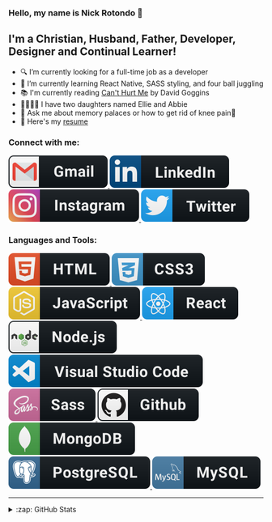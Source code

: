 ### Hello, my name is Nick Rotondo 👋

## I'm a Christian, Husband, Father, Developer, Designer and Continual Learner!

- 🔍 I’m currently looking for a full-time job as a developer  
- 🌱 I’m currently learning React Native, SASS styling, and four ball juggling   
- 📚 I'm currently reading [Can't Hurt Me][book] by David Goggins   
- 👨‍👩‍👧‍👧 I have two daughters named Ellie and Abbie  
- 💬 Ask me about memory palaces or how to get rid of knee pain🦵  
- 📎 Here's my [resume](https://github.com/nickrotondo/nickrotondo/raw/master/Nick_Rotondo-Resume-2020.pdf)

### Connect with me:
<p align="left">
  <a href="mailto:nickrotondo@gmail.com" target="blank">
    <img src="https://raw.githubusercontent.com/nickrotondo/profile-badges/master/badges/social/gmail-1.svg" alt="Email me at nickrotondo@gmail.com" style="vertical-align:top margin:6px 4px">
  </a>
  <a href="https://linkedin.com/in/nicklrotondo" target="blank">
    <img src="https://raw.githubusercontent.com/nickrotondo/profile-badges/master/badges/social/linkedin.svg" alt="Nick Rotondo on Instagram" style="vertical-align:top margin:6px 4px">
  </a>
  <a href="https://instagram.com/nicktherosh" target="blank">
    <img src="https://raw.githubusercontent.com/nickrotondo/profile-badges/master/badges/social/instagram.svg" alt="Nick Rotondo on Instagram" style="vertical-align:top margin:6px 4px">
  </a>
  <a href="https://twitter.com/nicktherosh" target="blank">
    <img src="https://raw.githubusercontent.com/nickrotondo/profile-badges/master/badges/social/twitter.svg" alt="Nick Rotondo on Twitter" style="vertical-align:top margin:6px 4px">
  </a>
</p>

### Languages and Tools:

<p align="left">
  <a href="https://developer.mozilla.org/en-US/docs/Web/Guide/HTML/HTML5">
    <img src="https://raw.githubusercontent.com/nickrotondo/profile-badges/cad7a933986197a36d59c559442a819f79775bda/badges/dev/%20languages/%20html.svg" alt="HTML5" style="vertical-align:top margin:6px 4px">
  </a>
  <a href="https://developer.mozilla.org/en-US/docs/Archive/CSS3">
    <img src="https://raw.githubusercontent.com/nickrotondo/profile-badges/master/badges/dev/%20languages/%20css3.svg" alt="CSS3" style="vertical-align:top margin:6px 4px">
  </a>
  <a href="https://developer.mozilla.org/en-US/docs/Web/JavaScript">
    <img src="https://raw.githubusercontent.com/nickrotondo/profile-badges/master/badges/dev/%20languages/%20js.svg" alt="Javascript" style="vertical-align:top margin:6px 4px">
  </a>
  <a href="https://reactjs.org/">
    <img src="https://raw.githubusercontent.com/nickrotondo/profile-badges/cad7a933986197a36d59c559442a819f79775bda/badges/dev/%20frameworks/%20react.svg" alt="React" style="vertical-align:top margin:6px 4px">
  </a>
  <a href="https://nodejs.org/">
    <img src="https://raw.githubusercontent.com/nickrotondo/profile-badges/cad7a933986197a36d59c559442a819f79775bda/badges/dev/%20frameworks/%20nodejs.svg" alt="Node" style="vertical-align:top margin:6px 4px">
  </a>
  <a href="https://code.visualstudio.com/">
    <img src="https://raw.githubusercontent.com/nickrotondo/profile-badges/cad7a933986197a36d59c559442a819f79775bda/badges/dev/%20tools/%20visualstudio_code.svg" alt="VS Code" style="vertical-align:top margin:6px 4px">
  </a>
  <a href="https://sass-lang.com/">
    <img src="https://raw.githubusercontent.com/nickrotondo/profile-badges/cad7a933986197a36d59c559442a819f79775bda/badges/dev/%20languages/%20sass.svg" alt="SASS" style="vertical-align:top margin:6px 4px">
  </a>
  <a href="https://github.com/nickrotondo">
    <img src="https://raw.githubusercontent.com/nickrotondo/profile-badges/b065149a39e3e10e3b442c00bbecd5df5203f608/badges/dev/%20tools/github.svg" alt="Github" style="vertical-align:top margin:6px 4px">
  </a>
  <a href="https://www.mongodb.com/">
    <img src="https://raw.githubusercontent.com/nickrotondo/profile-badges/a541fbe1a2ebf633193df00fb1e56b304c007424/badges/dev/%20tools/mongodb.svg" alt="MongoDB" style="vertical-align:top margin:6px 4px">
  </a>
  <a href="https://www.postgresql.org/">
    <img src="https://raw.githubusercontent.com/nickrotondo/profile-badges/a541fbe1a2ebf633193df00fb1e56b304c007424/badges/dev/%20tools/postgresql.svg" alt="PostgreSQL" style="vertical-align:top margin:6px 4px">
  </a>
  <a href="https://www.mysql.com/">
    <img src="https://raw.githubusercontent.com/nickrotondo/profile-badges/a541fbe1a2ebf633193df00fb1e56b304c007424/badges/dev/%20tools/mysql.svg" alt="MySQL" style="vertical-align:top margin:6px 4px">
  </a>
  
</p>

---

<details>
  <summary>:zap: GitHub Stats</summary>

<img align="left" alt="nickrotondo's GitHub Stats" src="https://github-readme-stats.codestackr.vercel.app/api?username=nickrotondo&show_icons=true&hide_border=true&hide=stars,issues&count_private=true&theme=dark" />
</details>

[website]: https://nicklrotondo.com
[email]: mailto:nickrotondo@gmail.com
[twitter]: https://twitter.com/nicktherosh
[instagram]: https://instagram.com/nicktherosh
[linkedin]: https://linkedin.com/in/nicklrotondo
[book]: https://www.amazon.com/Cant-Hurt-Me-Master-Your/dp/1544512287
